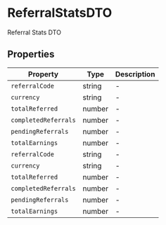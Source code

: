 # ReferralStatsDTO

Referral Stats DTO

## Properties

| Property | Type | Description |
|----------|------|-------------|
| `referralCode` | string | - |
| `currency` | string | - |
| `totalReferred` | number | - |
| `completedReferrals` | number | - |
| `pendingReferrals` | number | - |
| `totalEarnings` | number | - |
| `referralCode` | string | - |
| `currency` | string | - |
| `totalReferred` | number | - |
| `completedReferrals` | number | - |
| `pendingReferrals` | number | - |
| `totalEarnings` | number | - |
